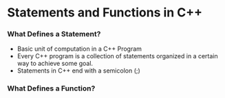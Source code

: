 # Statements and Functions in C++

### What Defines a Statement?

- Basic unit of computation in a C++ Program
- Every C++ program is a collection of statements organized in a certain way to achieve some goal.  
- Statements in C++ end with a semicolon (;)

### What Defines a Function?